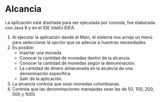 # Alcancia

La aplicación está diseñada para ser ejecutada por consola, fue elaborada con Java 8 y en el IDE IntellJ IDEA.

1. Al ejecutar la aplicación desde el Main, el sistema nos arroja un menú para seleccionar la opción que se adecúe a nuestras necesidades.
2. Es posible:
    - Insertar una moneda
    - Conocer la cantidad de monedas dentro de la alcancía.
    - Conocer la cantidad de monedas según la denominación.
    - La cantidad de dinero almacenada en la alcancía de una denominación específica.
    - Salir de la aplicación.
3. La alcancía controla que sean monedas colombianas.
4. Controla que las denominaciones manejadas sean las de 50, 100, 200, 500 y 1000.
